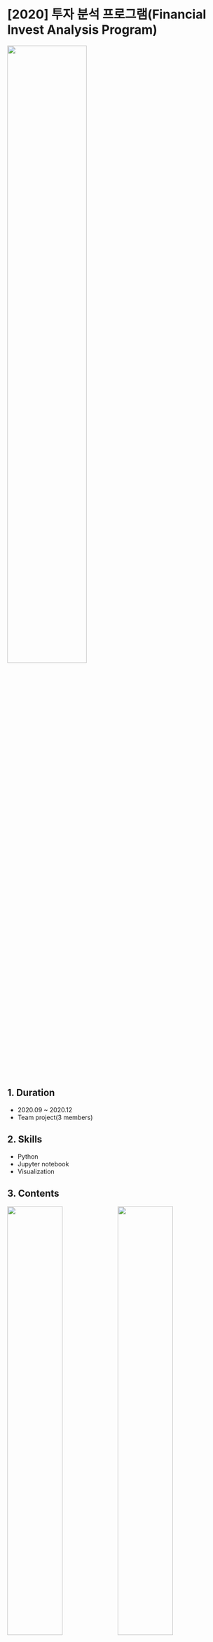 # [2020] 투자 분석 프로그램(Financial Invest Analysis Program)

<img src="https://user-images.githubusercontent.com/109687076/184597819-31e97839-f16c-4b52-a060-8c2a10e4e78f.JPG" width="60%">

## 1. Duration
- 2020.09 ~ 2020.12
- Team project(3 members)

## 2. Skills
- Python
- Jupyter notebook
- Visualization

## 3. Contents

<img src="https://user-images.githubusercontent.com/109687076/184598507-332f15df-862c-4a09-bec9-747c5bd05b71.JPG" width="50%"><img src="https://user-images.githubusercontent.com/109687076/184598511-604b951e-a9a5-4bfa-969c-fed5c094ae4b.JPG" width="50%">
<img src="https://user-images.githubusercontent.com/109687076/184598513-ebe70197-480d-45e7-ab75-a6e8238c831a.JPG" width="50%"><img src="https://user-images.githubusercontent.com/109687076/184598517-7375952a-e5da-4ed0-9674-44171eb42a3e.JPG" width="50%">
<img src="https://user-images.githubusercontent.com/109687076/184598520-be1a40a3-5fe3-4ef4-add0-097d926d8f3e.JPG" width="50%"><img src="https://user-images.githubusercontent.com/109687076/184598522-eea03440-0014-4cb5-9691-845f213b38b4.JPG" width="50%">
<img src="https://user-images.githubusercontent.com/109687076/184598525-10991518-0dc8-478a-ac35-ed7abbbe852e.JPG" width="50%"><img src="https://user-images.githubusercontent.com/109687076/184598500-17a85282-d869-4c8b-b371-f93b20f859eb.JPG" width="50%">

